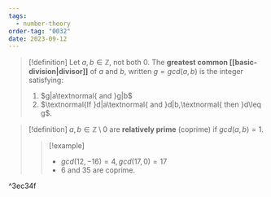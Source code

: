 ```yaml
---
tags:
  - number-theory
order-tag: "0032"
date: 2023-09-12
---
```

>[!definition]
>Let $a, b\in\mathbb{Z}$, not both 0. The **greatest common [[basic-division|divisor]]** of $a$ and $b$, written $g=gcd(a,b)$ is the integer satisfying:
>1. $g|a\textnormal{ and }g|b$
>2. $\textnormal{If }d|a\textnormal{ and }d|b,\textnormal{ then }d\leq g$.

>[!definition]
>$a,b\in\mathbb{Z}\setminus{0}$ are **relatively prime** (coprime) if $gcd(a,b)=1$.
>>[!example]
>>- $gcd(12,-16)=4,gcd(17,0)=17$
>>- $6$ and $35$ are coprime.

^3ec34f

